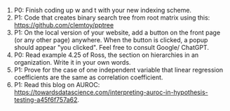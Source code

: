 1) P0: Finish coding up w and t with your new indexing scheme.
2) P1: Code that creates binary search tree from root matrix using this: https://github.com/clemtoy/pptree
3) P1: On the local version of your website, add a button on the front page (or any other page) anywhere. When the button is clicked, a popup should appear "you clicked". Feel free to consult Google/ ChatGPT.
4) P0: Read example 4.25 of Ross, the section on hierarchies in an organization. Write it in your own words.
5) P1: Prove for the case of one independent variable that linear regression coefficients are the same as correlation coefficient.
6) P1: Read this blog on AUROC: https://towardsdatascience.com/interpreting-auroc-in-hypothesis-testing-a45f6f757a62.
